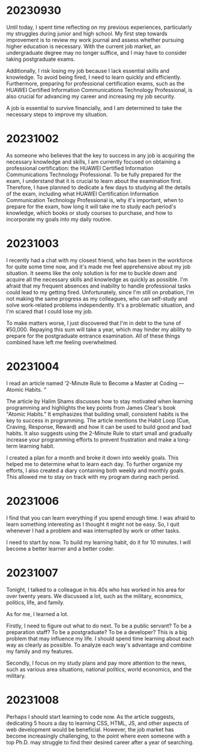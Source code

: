 # 20230930

Until today, I spent time reflecting on my previous experiences, particularly my struggles during junior and high school. My first step towards improvement is to review my work journal and assess whether pursuing higher education is necessary. With the current job market, an undergraduate degree may no longer suffice, and I may have to consider taking postgraduate exams. 

Additionally, I risk losing my job because I lack essential skills and knowledge. To avoid being fired, I need to learn quickly and efficiently. Furthermore, preparing for professional certification exams, such as the HUAWEI Certified Information Communications Technology Professional, is also crucial for advancing my career and increasing my job security. 

A job is essential to survive financially, and I am determined to take the necessary steps to improve my situation.

# 20231002

As someone who believes that the key to success in any job is acquiring the necessary knowledge and skills, I am currently focused on obtaining a professional certification: the HUAWEI Certified Information Communications Technology Professional. To be fully prepared for the exam, I understand that it is crucial to learn about the examination first. Therefore, I have planned to dedicate a few days to studying all the details of the exam, including what HUAWEI Certification Information Communication Technology Professional is, why it's important, when to prepare for the exam, how long it will take me to study each period's knowledge, which books or study courses to purchase, and how to incorporate my goals into my daily routine.

# 20231003 

I recently had a chat with my closest friend, who has been in the workforce for quite some time now, and it's made me feel apprehensive about my job situation. It seems like the only solution is for me to buckle down and acquire all the necessary skills and knowledge as quickly as possible. I'm afraid that my frequent absences and inability to handle professional tasks could lead to my getting fired. Unfortunately, since I'm still on probation, I'm not making the same progress as my colleagues, who can self-study and solve work-related problems independently. It's a problematic situation, and I'm scared that I could lose my job.

To make matters worse, I just discovered that I'm in debt to the tune of ¥50,000. Repaying this sum will take a year, which may hinder my ability to prepare for the postgraduate entrance examination. All of these things combined have left me feeling overwhelmed.

# 20231004

I read an article named ‘2-Minute Rule to Become a Master at Coding — Atomic  Habits. “

The article by Halim Shams discusses how to stay motivated when learning programming and highlights the key points from James Clear's book "Atomic Habits." It emphasizes that building small, consistent habits is the key to success in programming. The article mentions the Habit Loop (Cue, Craving, Response, Reward) and how it can be used to build good and bad habits. It also suggests using the 2-Minute Rule to start small and gradually increase your programming efforts to prevent frustration and make a long-term learning habit.

I created a plan for a month and broke it down into weekly goals. This helped me to determine what to learn each day. To further organize my efforts, I also created a diary containing both weekly and monthly goals. This allowed me to stay on track with my program during each period.

# 20231006

I find that you can learn everything if you spend enough time. I was afraid to learn something interesting as I thought it might not be easy. So, I quit whenever I had a problem and was interrupted by work or other tasks.

I need to start by now. To build my learning habit, do it for 10 minutes. I will become a better learner and a better coder.

# 20231007

Tonight, I talked to a colleague in his 40s who has worked in his area for over twenty years. We discussed a lot, such as the military, economics, politics, life, and family.

As for me, I learned a lot.

Firstly, I need to figure out what to do next. To be a public servant? To be a preparation staff? To be a postgraduate? To be a developer? This is a big problem that may influence my life. I should spend time learning about each way as clearly as possible. To analyze each way's advantage and combine my family and my features.

Secondly, I focus on my study plans and pay more attention to the news, such as various area situations, national politics, world economics, and the military. 

# 20231008

Perhaps I should start learning to code now. As the article suggests, dedicating 5 hours a day to learning CSS, HTML, JS, and other aspects of web development would be beneficial. However, the job market has become increasingly challenging, to the point where even someone with a top Ph.D. may struggle to find their desired career after a year of searching.

